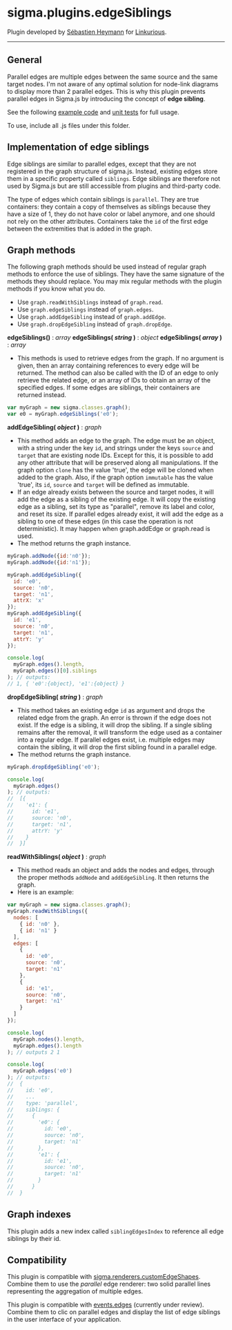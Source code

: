 sigma.plugins.edgeSiblings
==================

Plugin developed by [Sébastien Heymann](https://github.com/sheymann) for [Linkurious](https://github.com/Linkurious).

---
## General
Parallel edges are multiple edges between the same source and the same target nodes. I'm not aware of any optimal solution for node-link diagrams to display more than 2 parallel edges. This is why this plugin prevents parallel edges in Sigma.js by introducing the concept of **edge sibling**.

See the following [example code](../../examples/edge-siblings.html) and [unit tests](../../test/unit.plugins.edgeSiblings.js) for full usage.

To use, include all .js files under this folder.

## Implementation of edge siblings

Edge siblings are similar to parallel edges, except that they are not registered in the graph structure of sigma.js. Instead, existing edges store them in a specific property called `siblings`. Edge siblings are therefore not used by Sigma.js but are still accessible from plugins and third-party code.

The type of edges which contain siblings is `parallel`. They are true containers: they contain a copy of themselves as siblings because they have a size of 1, they do not have color or label anymore, and one should not rely on the other attributes. Containers take the `id` of the first edge between the extremities that is added in the graph.

## Graph methods

The following graph methods should be used instead of regular graph methods to enforce the use of siblings. They have the same signature of the methods they should replace. You may mix regular methods with the plugin methods if you know what you do.

* Use `graph.readWithSiblings` instead of `graph.read`.
* Use `graph.edgeSiblings` instead of `graph.edges`.
* Use `graph.addEdgeSibling` instead of `graph.addEdge`.
* Use `graph.dropEdgeSibling` instead of `graph.dropEdge`.

**edgeSiblings()** : *array*
**edgeSiblings( *string* )** : *object*
**edgeSiblings( *array* )** : *array*
 * This methods is used to retrieve edges from the graph. If no argument is given, then an array containing references to every edge will be returned. The method can also be called with the ID of an edge to only retrieve the related edge, or an array of IDs to obtain an array of the specified edges. If some edges are siblings, their containers are returned instead.

```javascript
var myGraph = new sigma.classes.graph();
var e0 = myGraph.edgeSiblings('e0');
```

**addEdgeSibling( *object* )** : *graph*
 * This method adds an edge to the graph. The edge must be an object, with a string under the key `id`, and strings under the keys `source` and `target` that are existing node IDs. Except for this, it is possible to add any other attribute that will be preserved along all manipulations. If the graph option `clone` has the value 'true', the edge will be cloned when added to the graph. Also, if the graph option `immutable` has the value 'true', its `id`, `source` and `target` will be defined as immutable.
 * If an edge already exists between the source and target nodes, it will add the edge as a sibling of the existing edge. It will copy the existing edge as a sibling, set its type as "parallel", remove its label and color, and reset its size. If parallel edges already exist, it will add the edge as a sibling to one of these edges (in this case the operation is not deterministic). It may happen when graph.addEdge or graph.read is used.
 * The method returns the graph instance.

```javascript
myGraph.addNode({id:'n0'});
myGraph.addNode({id:'n1'});

myGraph.addEdgeSibling({
  id: 'e0',
  source: 'n0',
  target: 'n1',
  attrX: 'x'
});
myGraph.addEdgeSibling({
  id: 'e1',
  source: 'n0',
  target: 'n1',
  attrY: 'y'
});

console.log(
  myGraph.edges().length,
  myGraph.edges()[0].siblings
); // outputs:
// 1, { 'e0':{object}, 'e1':{object} }
```

**dropEdgeSibling( *string* )** : *graph*
 * This method takes an existing edge `id` as argument and drops the related edge from the graph. An error is thrown if the edge does not exist. If the edge is a sibling, it will drop the sibling. If a single sibling remains after the removal, it will transform the edge used as a container into a regular edge. If parallel edges exist, i.e. multiple edges may contain the sibling, it will drop the first sibling found in a parallel edge.
 * The method returns the graph instance.

```javascript
myGraph.dropEdgeSibling('e0');

console.log(
  myGraph.edges()
); // outputs:
//  [{
//    'e1': {
//      id: 'e1',
//      source: 'n0',
//      target: 'n1',
//      attrY: 'y'
//    }
//  }]
```

**readWithSiblings( *object* )** : *graph*
 * This method reads an object and adds the nodes and edges, through the proper methods `addNode` and `addEdgeSibling`. It then returns the graph.
 * Here is an example:

```javascript
var myGraph = new sigma.classes.graph();
myGraph.readWithSiblings({
  nodes: [
    { id: 'n0' },
    { id: 'n1' }
  ],
  edges: [
    {
      id: 'e0',
      source: 'n0',
      target: 'n1'
    },
    {
      id: 'e1',
      source: 'n0',
      target: 'n1'
    }
  ]
});

console.log(
  myGraph.nodes().length,
  myGraph.edges().length
); // outputs 2 1

console.log(
  myGraph.edges('e0')
); // outputs:
//  {
//    id: 'e0',
//    ...
//    type: 'parallel',
//    siblings: {
//      {
//        'e0': {
//          id: 'e0',
//          source: 'n0',
//          target: 'n1'
//        },
//        'e1': {
//          id: 'e1',
//          source: 'n0',
//          target: 'n1'
//        }
//      }
//  }
```

## Graph indexes

This plugin adds a new index called `siblingEdgesIndex` to reference all edge siblings by their id.

## Compatibility

This plugin is compatible with [sigma.renderers.customEdgeShapes](../../plugins/sigma.renderers.customEdgeShapes). Combine them to use the *parallel* edge renderer: two solid parallel lines representing the aggregation of multiple edges.

This plugin is compatible with [events.edges](https://github.com/jacomyal/sigma.js/pull/316) (currently under review). Combine them to clic on parallel edges and display the list of edge siblings in the user interface of your application.
